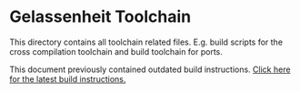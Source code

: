 # Gelassenheit Toolchain

This directory contains all toolchain related files. E.g. build scripts for
the cross compilation toolchain and build toolchain for ports.

This document previously contained outdated build instructions. [Click here for the latest build instructions.](https://github.com/GelassenheitBS/gelassenheit/blob/master/Documentation/BuildInstructions.md)
